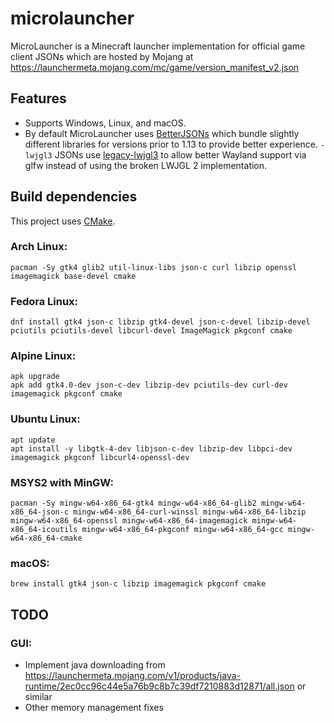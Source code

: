 # microlauncher

MicroLauncher is a Minecraft launcher implementation for official game client JSONs which are hosted by Mojang at https://launchermeta.mojang.com/mc/game/version_manifest_v2.json

## Features
- Supports Windows, Linux, and macOS.
- By default MicroLauncher uses [BetterJSONs](https://github.com/MCPHackers/BetterJSONs) which bundle slightly different libraries for versions prior to 1.13 to provide better experience. `-lwjgl3` JSONs use [legacy-lwjgl3](https://github.com/MCPHackers/legacy-lwjgl3) to allow better Wayland support via glfw instead of using the broken LWJGL 2 implementation.

## Build dependencies
This project uses [CMake](https://cmake.org/).

### Arch Linux:
```
pacman -Sy gtk4 glib2 util-linux-libs json-c curl libzip openssl imagemagick base-devel cmake
```

### Fedora Linux:
```
dnf install gtk4 json-c libzip gtk4-devel json-c-devel libzip-devel pciutils pciutils-devel libcurl-devel ImageMagick pkgconf cmake
```

### Alpine Linux:
```
apk upgrade
apk add gtk4.0-dev json-c-dev libzip-dev pciutils-dev curl-dev imagemagick pkgconf cmake
```

### Ubuntu Linux:
```
apt update
apt install -y libgtk-4-dev libjson-c-dev libzip-dev libpci-dev imagemagick pkgconf libcurl4-openssl-dev
```

### MSYS2 with MinGW:
```
pacman -Sy mingw-w64-x86_64-gtk4 mingw-w64-x86_64-glib2 mingw-w64-x86_64-json-c mingw-w64-x86_64-curl-winssl mingw-w64-x86_64-libzip mingw-w64-x86_64-openssl mingw-w64-x86_64-imagemagick mingw-w64-x86_64-icoutils mingw-w64-x86_64-pkgconf mingw-w64-x86_64-gcc mingw-w64-x86_64-cmake
```

### macOS:
```
brew install gtk4 json-c libzip imagemagick pkgconf cmake
```

## TODO

### GUI:
- Implement java downloading from https://launchermeta.mojang.com/v1/products/java-runtime/2ec0cc96c44e5a76b9c8b7c39df7210883d12871/all.json or similar
- Other memory management fixes